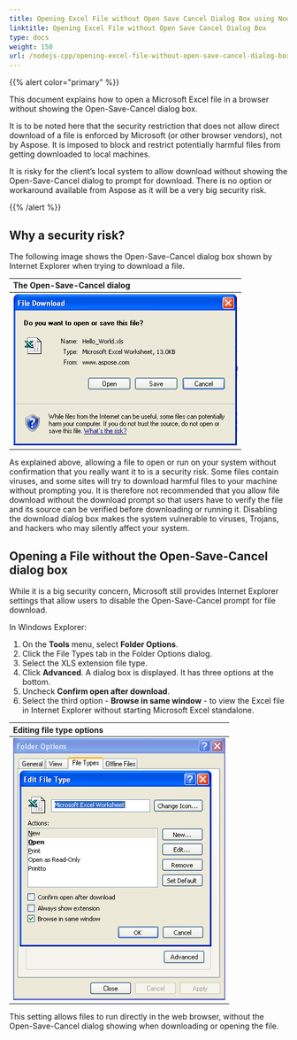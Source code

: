 ```yaml
---
title: Opening Excel File without Open Save Cancel Dialog Box using Node.js via C++
linktitle: Opening Excel File without Open Save Cancel Dialog Box
type: docs
weight: 150
url: /nodejs-cpp/opening-excel-file-without-open-save-cancel-dialog-box/
--- 
```


{{% alert color="primary" %}} 

This document explains how to open a Microsoft Excel file in a browser without showing the Open-Save-Cancel dialog box. 

It is to be noted here that the security restriction that does not allow direct download of a file is enforced by Microsoft (or other browser vendors), not by Aspose. It is imposed to block and restrict potentially harmful files from getting downloaded to local machines. 

It is risky for the client’s local system to allow download without showing the Open-Save-Cancel dialog to prompt for download. There is no option or workaround available from Aspose as it will be a very big security risk.

{{% /alert %}} 

## **Why a security risk?**
The following image shows the Open-Save-Cancel dialog box shown by Internet Explorer when trying to download a file.

|**The Open-Save-Cancel dialog**| 
| :- | 
|![todo:image_alt_text](opening-excel-file-without-open-save-cancel-dialog-box_1.png)| 
As explained above, allowing a file to open or run on your system without confirmation that you really want it to is a security risk. Some files contain viruses, and some sites will try to download harmful files to your machine without prompting you. It is therefore not recommended that you allow file download without the download prompt so that users have to verify the file and its source can be verified before downloading or running it. Disabling the download dialog box makes the system vulnerable to viruses, Trojans, and hackers who may silently affect your system. 

## **Opening a File without the Open-Save-Cancel dialog box**
While it is a big security concern, Microsoft still provides Internet Explorer settings that allow users to disable the Open-Save-Cancel prompt for file download. 

In Windows Explorer:

1. On the **Tools** menu, select **Folder Options**.
1. Click the File Types tab in the Folder Options dialog.
1. Select the XLS extension file type.
1. Click **Advanced**. 
   A dialog box is displayed. It has three options at the bottom.
1. Uncheck **Confirm open after download**.
1. Select the third option - **Browse in same window** - to view the Excel file in Internet Explorer without starting Microsoft Excel standalone. 

|**Editing file type options**| 
| :- | 
|![todo:image_alt_text](opening-excel-file-without-open-save-cancel-dialog-box_2.png)| 
This setting allows files to run directly in the web browser, without the Open-Save-Cancel dialog showing when downloading or opening the file. 
